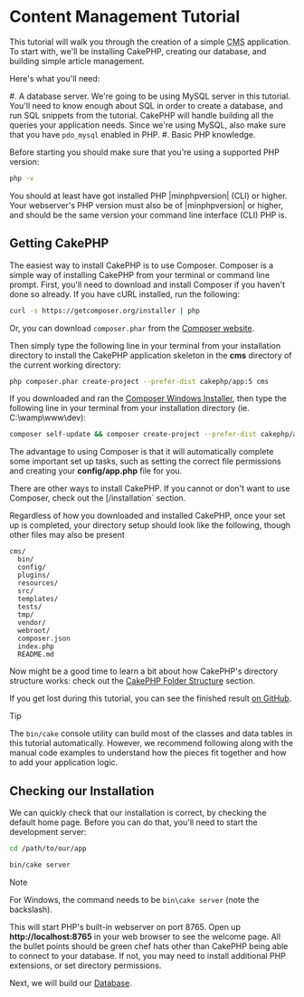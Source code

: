 # Content Management Tutorial

This tutorial will walk you through the creation of a simple <abbr title="Content Management System">CMS</abbr> application. To start with, we'll be installing CakePHP,
creating our database, and building simple article management.

Here's what you'll need:

#. A database server. We're going to be using MySQL server in this tutorial.
You'll need to know enough about SQL in order to create a database, and run
SQL snippets from the tutorial. CakePHP will handle building all the queries
your application needs. Since we're using MySQL, also make sure that you have
`pdo_mysql` enabled in PHP.
#. Basic PHP knowledge.

Before starting you should make sure that you're using a supported PHP version:

```bash
php -v

```

You should at least have got installed PHP |minphpversion| (CLI) or higher.
Your webserver's PHP version must also be of |minphpversion| or higher, and
should be the same version your command line interface (CLI) PHP is.

## Getting CakePHP

The easiest way to install CakePHP is to use Composer. Composer is a simple way
of installing CakePHP from your terminal or command line prompt. First, you'll
need to download and install Composer if you haven't done so already. If you
have cURL installed, run the following:

```bash
curl -s https://getcomposer.org/installer | php

```

Or, you can download `composer.phar` from the
[Composer website](https://getcomposer.org/download/).

Then simply type the following line in your terminal from your
installation directory to install the CakePHP application skeleton
in the **cms** directory of the current working directory:

```bash
php composer.phar create-project --prefer-dist cakephp/app:5 cms

```

If you downloaded and ran the [Composer Windows Installer](https://getcomposer.org/Composer-Setup.exe), then type the following line in
your terminal from your installation directory (ie.
C:\\wamp\\www\\dev):

```bash
composer self-update && composer create-project --prefer-dist cakephp/app:5.* cms

```

The advantage to using Composer is that it will automatically complete some
important set up tasks, such as setting the correct file permissions and
creating your **config/app.php** file for you.

There are other ways to install CakePHP. If you cannot or don't want to use
Composer, check out the [/installation` section.

Regardless of how you downloaded and installed CakePHP, once your set up is
completed, your directory setup should look like the following, though other
files may also be present

```
cms/
  bin/
  config/
  plugins/
  resources/
  src/
  templates/
  tests/
  tmp/
  vendor/
  webroot/
  composer.json
  index.php
  README.md

```

Now might be a good time to learn a bit about how CakePHP's directory structure
works: check out the [CakePHP Folder Structure](/en/intro/cakephp-folder-structure.md) section.

If you get lost during this tutorial, you can see the finished result [on GitHub](https://github.com/cakephp/cms-tutorial).

> [!TIP]
> The `bin/cake` console utility can build most of the classes and data
> tables in this tutorial automatically. However, we recommend following along
> with the manual code examples to understand how the pieces fit together and
> how to add your application logic.
>

## Checking our Installation

We can quickly check that our installation is correct, by checking the default
home page. Before you can do that, you'll need to start the development server:

```bash
cd /path/to/our/app

bin/cake server

```

> [!NOTE]
> For Windows, the command needs to be `bin\cake server` (note the backslash).
>

This will start PHP's built-in webserver on port 8765. Open up
**http://localhost:8765** in your web browser to see the welcome page. All the
bullet points should be green chef hats other than CakePHP being able to connect to
your database. If not, you may need to install additional PHP extensions, or set
directory permissions.

Next, we will build our [Database](/en/tutorials-and-examples/cms/database.md).
